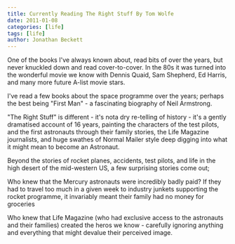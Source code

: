 ```yaml
---
title: Currently Reading The Right Stuff By Tom Wolfe
date: 2011-01-08
categories: [life]
tags: [life]
author: Jonathan Beckett
---
```


One of the books I've always known about, read bits of over the years, but never knuckled down and read cover-to-cover. In the 80s it was turned into the wonderful movie we know with Dennis Quaid, Sam Shepherd, Ed Harris, and many more future A-list movie stars.

I've read a few books about the space programme over the years; perhaps the best being "First Man" - a fascinating biography of Neil Armstrong.

"The Right Stuff" is different - it's nota dry re-telling of history - it's a gently dramatised account of 16 years, painting the characters of the test pilots, and the first astronauts through their family stories, the Life Magazine journalists, and huge swathes of Normal Mailer style deep digging into what it might mean to become an Astronaut.

Beyond the stories of rocket planes, accidents, test pilots, and life in the high desert of the mid-western US, a few surprising stories come out;

Who knew that the Mercury astronauts were incredibly badly paid? If they had to travel too much in a given week to industry junkets supporting the rocket programme, it invariably meant their family had no money for groceries

Who knew that Life Magazine (who had exclusive access to the astronauts and their families) created the heros we know - carefully ignoring anything and everything that might devalue their perceived image.